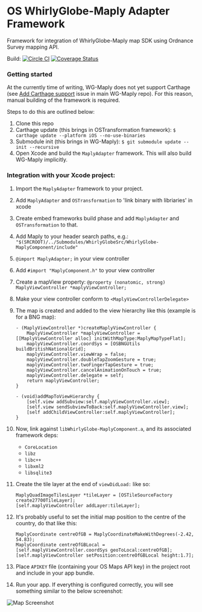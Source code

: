 # OS WhirlyGlobe-Maply Adapter Framework

Framework for integration of WhirlyGlobe-Maply map SDK using Ordnance Survey mapping API.

Build: [![Circle CI](https://circleci.com/gh/OrdnanceSurvey/os-maply-adapter-ios.svg?style=svg)](https://circleci.com/gh/OrdnanceSurvey/os-maply-adapter-ios) [![Coverage Status](https://coveralls.io/repos/github/OrdnanceSurvey/os-maply-adapter-ios/badge.svg?branch=master)](https://coveralls.io/github/OrdnanceSurvey/os-maply-adapter-ios?branch=master)

### Getting started

At the currently time of writing, WG-Maply does not yet support Carthage (see [Add Carthage support](https://github.com/mousebird/WhirlyGlobe/issues/542) issue in main WG-Maply repo). For this reason, manual building of the framework is required. 

Steps to do this are outlined below:

1. Clone this repo
2. Carthage update (this brings in OSTransformation framework): `$ carthage update --platform iOS --no-use-binaries `
3. Submodule init (this brings in WG-Maply): `$ git submodule update --init --recursive`
4. Open Xcode and build the `MaplyAdapter` framework. This will also build WG-Maply implicitly.

### Integration with your Xcode project:

1. Import the `MaplyAdapter` framework to your project.
2. Add `MaplyAdapter` and `OSTransformation` to 'link binary with libriaries' in xcode
3. Create embed frameworks build phase and add `MaplyAdapter` and `OSTransformation` to that.
4. Add Maply to your header search paths, e.g.:
`"$(SRCROOT)/../Submodules/WhirlyGlobeSrc/WhirlyGlobe-MaplyComponent/include"`
5. `@import MaplyAdapter;` in your view controller
6. Add `#import "MaplyComponent.h"` to your view controller
7. Create a mapView property:
```@property (nonatomic, strong) MaplyViewController *maplyViewController;```

8. Make your view controller conform to `<MaplyViewControllerDelegate>`

9. The map is created and added to the view hierarchy like this (example is for a BNG map):

	```
	- (MaplyViewController *)createMaplyViewController {
	    MaplyViewController *maplyViewController = [[MaplyViewController alloc] initWithMapType:MaplyMapTypeFlat];
	    maplyViewController.coordSys = [OSBNGUtils buildBritishNationalGrid];
	    maplyViewController.viewWrap = false;
	    maplyViewController.doubleTapZoomGesture = true;
	    maplyViewController.twoFingerTapGesture = true;
	    maplyViewController.cancelAnimationOnTouch = true;
	    maplyViewController.delegate = self;
	    return maplyViewController;
	}

	- (void)addMapToViewHierarchy {
	    [self.view addSubview:self.maplyViewController.view];
	    [self.view sendSubviewToBack:self.maplyViewController.view];
	    [self addChildViewController:self.maplyViewController];
	}
	```


10. Now, link against `libWhirlyGlobe-MaplyComponent.a`, and its associated framework deps:
	* `CoreLocation`
	* `libz`
	* `libc++`
	* `libxml2`
	* `libsqlite3`

11. Create the tile layer at the end of `viewDidLoad:` like so:

    ```
    MaplyQuadImageTilesLayer *tileLayer = [OSTileSourceFactory create27700TileLayer];
    [self.maplyViewController addLayer:tileLayer];
    ```
12. It's probably useful to set the initial map position to the centre of the country, do that like this:

    ```
    MaplyCoordinate centreOfGB = MaplyCoordinateMakeWithDegrees(-2.42, 54.83);
    MaplyCoordinate centreOfGBLocal = [self.maplyViewController.coordSys geoToLocal:centreOfGB];
    [self.maplyViewController setPosition:centreOfGBLocal height:1.7];
    ```


13. Place `APIKEY` file (containing your OS Maps API key) in the project root and include in your app bundle.
14. Run your app. If everything is configured correctly, you will see something similar to the below screenshot:

![Map Screenshot](images/map.png)
